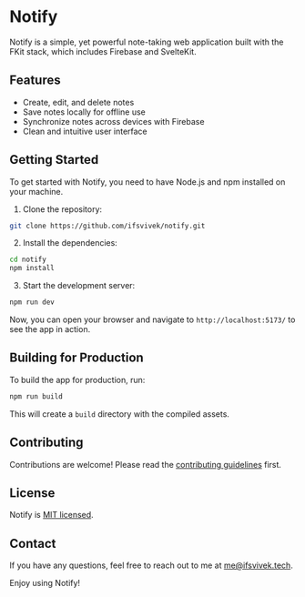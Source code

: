 # Notify

Notify is a simple, yet powerful note-taking web application built with the FKit stack, which includes Firebase and SvelteKit.

## Features

- Create, edit, and delete notes
- Save notes locally for offline use
- Synchronize notes across devices with Firebase
- Clean and intuitive user interface

## Getting Started

To get started with Notify, you need to have Node.js and npm installed on your machine.

1. Clone the repository:

```sh
git clone https://github.com/ifsvivek/notify.git
```

2. Install the dependencies:

```sh
cd notify
npm install
```

3. Start the development server:

```sh
npm run dev
```

Now, you can open your browser and navigate to `http://localhost:5173/` to see the app in action.

## Building for Production

To build the app for production, run:

```sh
npm run build
```

This will create a `build` directory with the compiled assets.

## Contributing

Contributions are welcome! Please read the [contributing guidelines](CONTRIBUTING.md) first.

## License

Notify is [MIT licensed](LICENSE).

## Contact

If you have any questions, feel free to reach out to me at [me@ifsvivek.tech](mailto:me@ifsvivek.tech).

Enjoy using Notify!
